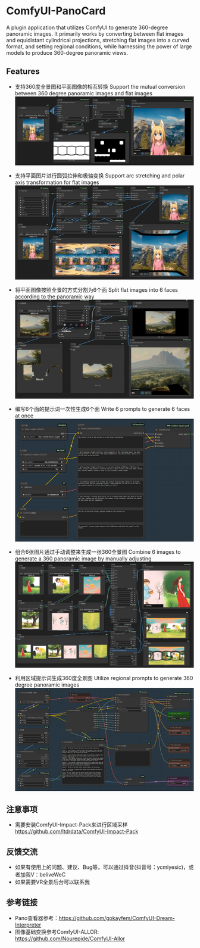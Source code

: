 # ComfyUI-PanoCard
A plugin application that utilizes ComfyUI to generate 360-degree panoramic images. It primarily works by converting between flat images and equidistant cylindrical projections, stretching flat images into a curved format, and setting regional conditions, while harnessing the power of large models to produce 360-degree panoramic views.

## Features
- 支持360度全景图和平面图像的相互转换 Support the mutual conversion between 360 degree panoramic images and flat images
![image1](workflows/img/image4.png)

- 支持平面图片进行圆弧拉伸和极轴变换 Support arc stretching and polar axis transformation for flat images
![image3](workflows/img/image3.png)

- 将平面图像按照全景的方式分割为6个面 Split flat images into 6 faces according to the panoramic way
![image3](workflows/img/image5.png) 

- 编写6个面的提示词一次性生成6个面 Write 6 prompts to generate 6 faces at once
![image1](workflows/img/image1.png) 

- 组合6张图片通过手动调整来生成一张360全景图 Combine 6 images to generate a 360 panoramic image by manually adjusting
![image5](workflows/img/image6.png) 

- 利用区域提示词生成360度全景图 Utilize regional prompts to generate 360 degree panoramic images
![image5](workflows/img/image7.png) 

## 注意事项
- 需要安装ComfyUI-Impact-Pack来进行区域采样 https://github.com/ltdrdata/ComfyUI-Impact-Pack

## 反馈交流
- 如果有使用上的问题、建议、Bug等，可以通过抖音(抖音号：ycmiyesic)，或者加我V：beliveWeC
- 如果需要VR全景后台可以联系我

## 参考链接
- Pano查看器参考：https://github.com/gokayfem/ComfyUI-Dream-Interpreter
- 图像基础变换参考ComfyUI-ALLOR: https://github.com/Nourepide/ComfyUI-Allor

